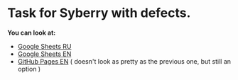 # Task for Syberry with defects.
**You can look at:**
* [Google Sheets RU](https://docs.google.com/spreadsheets/d/17n2ky_H8jDKEJYIHUWQ8jsPZm0lh2DWopQTi3YSB9o0/edit?usp=sharing)
* [Google Sheets EN](https://docs.google.com/spreadsheets/d/1wbYOr0ti4aNztq39ftLNt83bFuFQS44lkgWge8Ge3qo/edit?usp=sharing)
* [GitHub Pages EN](https://zeeenjaaa1.github.io/Syberry-qa-defects/) ( doesn't look as pretty as the previous one, but still an option )
